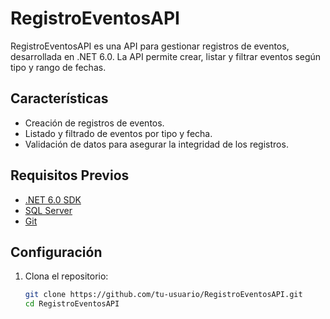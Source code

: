 # RegistroEventosAPI

RegistroEventosAPI es una API para gestionar registros de eventos, desarrollada en .NET 6.0. La API permite crear, listar y filtrar eventos según tipo y rango de fechas.

## Características

- Creación de registros de eventos.
- Listado y filtrado de eventos por tipo y fecha.
- Validación de datos para asegurar la integridad de los registros.

## Requisitos Previos

- [.NET 6.0 SDK](https://dotnet.microsoft.com/download/dotnet/6.0)
- [SQL Server](https://www.microsoft.com/en-us/sql-server/sql-server-downloads)
- [Git](https://git-scm.com/)

## Configuración

1. Clona el repositorio:

   ```bash
   git clone https://github.com/tu-usuario/RegistroEventosAPI.git
   cd RegistroEventosAPI
